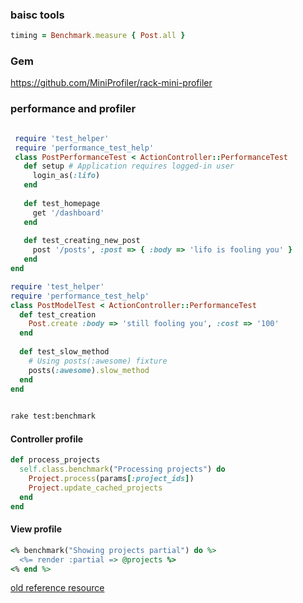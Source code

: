 ### baisc tools

```ruby
timing = Benchmark.measure { Post.all }

```


### Gem

https://github.com/MiniProfiler/rack-mini-profiler




### performance and profiler


```ruby

 require 'test_helper' 
 require 'performance_test_help' 
 class PostPerformanceTest < ActionController::PerformanceTest 
   def setup # Application requires logged-in user 
     login_as(:lifo) 
   end 
   
   def test_homepage 
     get '/dashboard' 
   end 
   
   def test_creating_new_post 
     post '/posts', :post => { :body => 'lifo is fooling you' } 
   end 
end 
```


```ruby
require 'test_helper' 
require 'performance_test_help' 
class PostModelTest < ActionController::PerformanceTest 
  def test_creation 
    Post.create :body => 'still fooling you', :cost => '100' 
  end 
  
  def test_slow_method 
    # Using posts(:awesome) fixture 
    posts(:awesome).slow_method 
  end 
end
 
```

```bash
rake test:benchmark
```


#### Controller profile

```ruby
def process_projects 
  self.class.benchmark("Processing projects") do
    Project.process(params[:project_ids]) 
    Project.update_cached_projects 
  end 
end

```


#### View profile

```ruby
<% benchmark("Showing projects partial") do %> 
  <%= render :partial => @projects %> 
<% end %> 
```

[old reference resource](http://guides.rubyonrails.org/v2.3.11/performance_testing.html)
